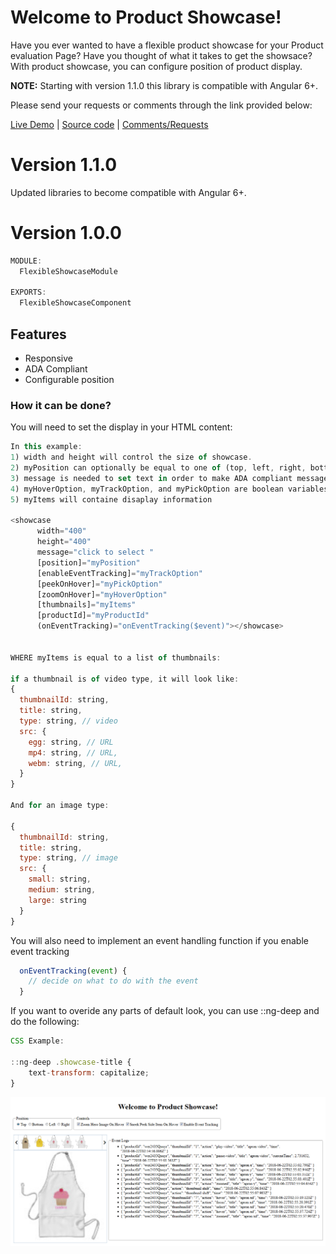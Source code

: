 
# Welcome to Product Showcase!

Have you ever wanted to have a flexible product showcase for your Product evaluation Page? Have you thought of what it takes to get the showsace? With product showcase, you can configure position of product display.

**NOTE:** Starting with version 1.1.0 this library is compatible with Angular 6+.

Please send your requests or comments through the link provided below:

[Live Demo](https://flexible-showcase.stackblitz.io)  | [Source code](https://github.com/msalehisedeh/flexible-showcase/tree/master/src/app) | [Comments/Requests](https://github.com/msalehisedeh/flexible-showcase/issues)


# Version 1.1.0
Updated libraries to become compatible with Angular 6+. 

# Version 1.0.0


```javascript
MODULE:
  FlexibleShowcaseModule

EXPORTS:
  FlexibleShowcaseComponent
```

## Features
* Responsive
* ADA Compliant
* Configurable position

### How it can be done?

You will need to set the display in your HTML content:
```javascript
In this example:
1) width and height will control the size of showcase.
2) myPosition can optionally be equal to one of (top, left, right, bottom) options.
3) message is needed to set text in order to make ADA compliant message on each tab.
4) myHoverOption, myTrackOption, and myPickOption are boolean variables.
5) myItems will containe disaplay information

<showcase 
      width="400" 
      height="400"
      message="click to select " 
      [position]="myPosition" 
      [enableEventTracking]="myTrackOption"
      [peekOnHover]="myPickOption"
      [zoomOnHover]="myHoverOption"
      [thumbnails]="myItems"
      [productId]="myProductId"
      (onEventTracking)="onEventTracking($event)"></showcase>


WHERE myItems is equal to a list of thumbnails:

if a thumbnail is of video type, it will look like: 
{
  thumbnailId: string, 
  title: string, 
  type: string, // video
  src: {
    egg: string, // URL
    mp4: string, // URL,
    webm: string, // URL,
  }
}

And for an image type:

{
  thumbnailId: string, 
  title: string, 
  type: string, // image
  src: {
    small: string,
    medium: string, 
    large: string
  }
}

```

You will also need to implement an event handling function if you enable event tracking

```javascript
  onEventTracking(event) {
    // decide on what to do with the event
  }
```

If you want to overide any parts of default look, you can use ::ng-deep and do the following:
```javascript
CSS Example:

::ng-deep .showcase-title {
    text-transform: capitalize;
}
```

![alt text](https://raw.githubusercontent.com/msalehisedeh/flexible-showcase/master/sample.png  "What you would see when a flexible showcase is used")
